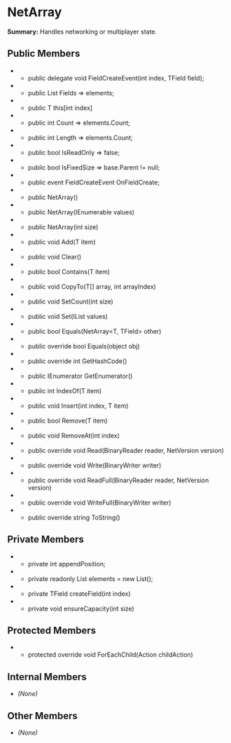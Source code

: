 # NetArray

**Summary:** Handles networking or multiplayer state.

## Public Members
- - public delegate void FieldCreateEvent(int index, TField field);
- - public List<TField> Fields => elements;
- - public T this[int index]
- - public int Count => elements.Count;
- - public int Length => elements.Count;
- - public bool IsReadOnly => false;
- - public bool IsFixedSize => base.Parent != null;
- - public event FieldCreateEvent OnFieldCreate;
- - public NetArray()
- - public NetArray(IEnumerable<T> values)
- - public NetArray(int size)
- - public void Add(T item)
- - public void Clear()
- - public bool Contains(T item)
- - public void CopyTo(T[] array, int arrayIndex)
- - public void SetCount(int size)
- - public void Set(IList<T> values)
- - public bool Equals(NetArray<T, TField> other)
- - public override bool Equals(object obj)
- - public override int GetHashCode()
- - public IEnumerator<T> GetEnumerator()
- - public int IndexOf(T item)
- - public void Insert(int index, T item)
- - public bool Remove(T item)
- - public void RemoveAt(int index)
- - public override void Read(BinaryReader reader, NetVersion version)
- - public override void Write(BinaryWriter writer)
- - public override void ReadFull(BinaryReader reader, NetVersion version)
- - public override void WriteFull(BinaryWriter writer)
- - public override string ToString()

## Private Members
- - private int appendPosition;
- - private readonly List<TField> elements = new List<TField>();
- - private TField createField(int index)
- - private void ensureCapacity(int size)

## Protected Members
- - protected override void ForEachChild(Action<INetSerializable> childAction)

## Internal Members
- *(None)*

## Other Members
- *(None)*
